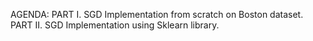 
AGENDA:
PART I. SGD Implementation from scratch on Boston dataset.
PART II. SGD Implementation using Sklearn library.
